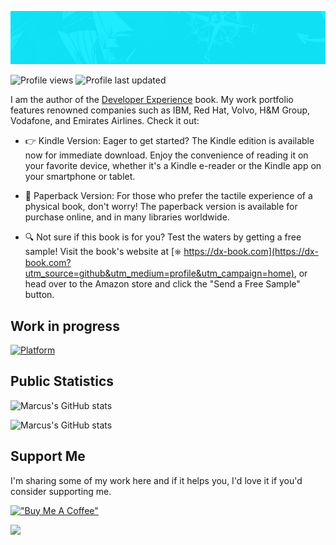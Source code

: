 ![linkedin cover](assets/cover.jpg)

![Profile views](https://komarev.com/ghpvc/?username=mvmaestri&color=green&base=224)
![Profile last updated](https://img.shields.io/github/last-commit/mvmaestri/mvmaestri/main?label=Last%20updated&style=flat)

I am the author of the [Developer Experience](https://dx-book.com?utm_source=github&utm_medium=profile&utm_campaign=home) book. My work portfolio features renowned companies such as IBM, Red Hat, Volvo, H&M Group, Vodafone, and Emirates Airlines. Check it out:

- 👉 Kindle Version: Eager to get started? The Kindle edition is available now for immediate download. Enjoy the convenience of reading it on your favorite device, whether it's a Kindle e-reader or the Kindle app on your smartphone or tablet.

- 📖 Paperback Version: For those who prefer the tactile experience of a physical book, don't worry! The paperback version is available for purchase online, and in many libraries worldwide.

- 🔍 Not sure if this book is for you? Test the waters by getting a free sample! Visit the book's website at [⎈ https://dx-book.com](https://dx-book.com?utm_source=github&utm_medium=profile&utm_campaign=home), or head over to the Amazon store and click the "Send a Free Sample" button.

## Work in progress

[![Platform](https://github-readme-stats.vercel.app/api/pin/?username=dx-book&repo=platform&show_owner=true&theme=github_dark)](https://github.com/dx-book/platform)

## Public Statistics

![Marcus's GitHub stats](https://github-readme-stats.vercel.app/api?username=mvmaestri&show_icons=true&rank_icon=github&include_all_commits=true&hide=contribs&theme=github_dark)

![Marcus's GitHub stats](https://github-readme-stats.vercel.app/api/top-langs/?username=mvmaestri&layout=pie&theme=github_dark&hide=html,makefile)

## Support Me

I'm sharing some of my work here and if it helps you, I'd love it if you'd consider supporting me.

[!["Buy Me A Coffee"](https://www.buymeacoffee.com/assets/img/guidelines/download-assets-sm-1.svg)](https://www.buymeacoffee.com/mmaestri)

![](https://hit.yhype.me/github/profile?user_id=3619160)
